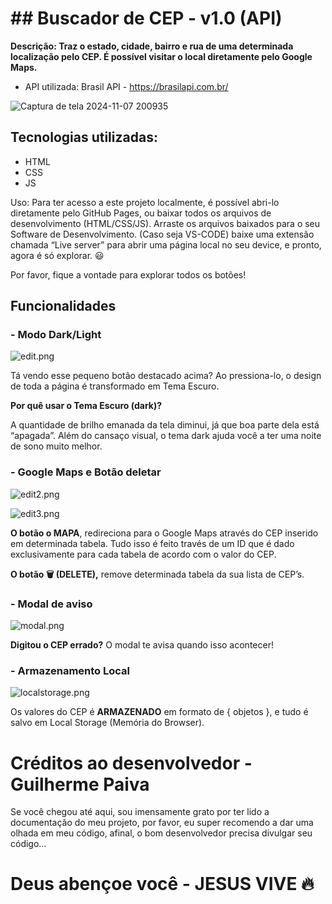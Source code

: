 # ## Buscador de CEP - v1.0 (API)

**Descrição: Traz o estado, cidade, bairro e rua de uma determinada localização pelo CEP. É possível visitar o local diretamente pelo Google Maps.**

- API utilizada: Brasil API - https://brasilapi.com.br/

![Captura de tela 2024-11-07 200935](https://github.com/user-attachments/assets/bb79a53f-3380-4876-bcc8-3d55d208dd34)


## Tecnologias utilizadas:

- HTML
- CSS
- JS

Uso: Para ter acesso a este projeto localmente, é possível abri-lo diretamente pelo GitHub Pages, ou baixar todos os arquivos de desenvolvimento (HTML/CSS/JS). Arraste os arquivos baixados para o seu Software de Desenvolvimento. (Caso seja VS-CODE) baixe uma extensão chamada “Live server” para abrir uma página local no seu device, e pronto, agora é só explorar. 😃

Por favor, fique a vontade para explorar todos os botões!

## Funcionalidades

### - Modo Dark/Light

![edit.png](https://prod-files-secure.s3.us-west-2.amazonaws.com/437ba3f1-3dba-4171-82d3-edd7a2b8364e/a6feec3c-42df-436c-b1e2-60021537f837/edit.png)

Tá vendo esse pequeno botão destacado acima? Ao pressiona-lo, o design de toda a página é transformado em Tema Escuro.

**Por quê usar o Tema Escuro (dark)?**

A quantidade de brilho emanada da tela diminui, já que boa parte dela está “apagada”. Além do cansaço visual, o tema dark ajuda você a ter uma noite de sono muito melhor.

### - Google Maps e Botão deletar

![edit2.png](https://prod-files-secure.s3.us-west-2.amazonaws.com/437ba3f1-3dba-4171-82d3-edd7a2b8364e/4228a7db-6b51-48af-8477-acdfb219a879/edit2.png)

![edit3.png](https://prod-files-secure.s3.us-west-2.amazonaws.com/437ba3f1-3dba-4171-82d3-edd7a2b8364e/6616ae16-94f7-4040-864c-a9860acca38b/edit3.png)

**O botão o MAPA**, redireciona para o Google Maps através do CEP inserido em determinada tabela. Tudo isso é feito través de um ID que é dado exclusivamente para cada tabela de acordo com o valor do CEP.

**O botão 🗑️ (DELETE),** remove determinada tabela da sua lista de CEP’s.

### -  Modal de aviso

![modal.png](https://prod-files-secure.s3.us-west-2.amazonaws.com/437ba3f1-3dba-4171-82d3-edd7a2b8364e/e1a856fe-fc34-4e18-94ce-a9c1887d563e/modal.png)

**Digitou o CEP errado?** O modal te avisa quando isso acontecer!

### - Armazenamento Local

![localstorage.png](https://prod-files-secure.s3.us-west-2.amazonaws.com/437ba3f1-3dba-4171-82d3-edd7a2b8364e/497dec42-b631-40e9-be0b-a2b52b7e9504/localstorage.png)

Os valores do CEP é **ARMAZENADO** em formato de { objetos }, e tudo é salvo em Local Storage (Memória do Browser).

# Créditos ao desenvolvedor - Guilherme Paiva

Se você chegou até aqui, sou imensamente grato por ter lido a documentação do meu projeto, por favor, eu super recomendo a dar uma olhada em meu código, afinal, o bom desenvolvedor precisa divulgar seu código…

# Deus abençoe você - JESUS VIVE 🔥

